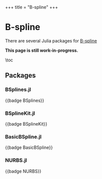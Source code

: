 +++
title = "B-spline"
+++

# B-spline
There are several Julia packages for [B-spline](https://en.wikipedia.org/wiki/B-spline)

**This page is still work-in-progress.**

\toc

## Packages
### BSplines.jl
{{badge BSplines}}

### BSplineKit.jl
{{badge BSplineKit}}

### BasicBSpline.jl
{{badge BasicBSpline}}

### NURBS.jl
{{badge NURBS}}
